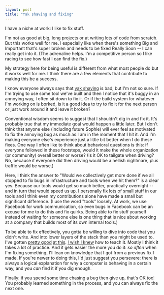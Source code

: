 ```yaml
---
layout: post
title: "Yak shaving and fixing"
---
```


I have a niche at work: I like to fix stuff.

<!-- more -->

I'm not as good at big, long projects or at writing lots of code from scratch. But this works well for me. I especially like when there's something Big and Important that's super broken and needs to be fixed Really Soon -- I can really get into it. (The adrenaline helps. I'm a competitive person so I like racing to see how fast I can find the fix.)

My strategy here for being useful is different from what most people do but it works well for me. I think there are a few elements that contribute to making this be a success.

I know everyone always says that [yak shaving](https://seths.blog/2005/03/dont_shave_that/) is bad, but I'm not so sure. If I'm trying to use some tool we've built and then I notice that it's buggy in an annoying way, I often sit down to fix it. Or if the build system for whatever I'm working on is borked, is it a good idea to try to fix it for the next person or just work around it and leave it broken?

Conventional wisdom seems to suggest that I shouldn't dig in and fix it. It's probably true that my immediate goal would happen a little later. But I don't think that anyone else (including future Sophie) will ever feel as motivated to fix the annoying bug as much as I am in the moment that I hit it. And I'm making everyone else's experience just a little bit better when I do these fixes. One way I often like to think about behavioral questions is this: if everyone followed in these footsteps, would it make the whole organization (or community) overall better or worse? (Is it OK to tailgate when driving? No, because if everyone did then driving would be a hellish nightmare, plus traffic would be worse.)

Here, I think the answer to "Would we collectively get more done if we all stopped to fix bugs in infrastructure and tools when we hit them?" is a clear yes. Because our tools would get so much better, practically overnight -- and in turn that would speed us up. I personally fix [lots of](https://mobile.twitter.com/sophiebits/status/984562042852929536) [small stuff](https://mobile.twitter.com/sophiebits/status/1063180141872898048) in our tools and I think even my contributions alone have made a small but significant difference. (I use the word "tools" loosely. At work, we use Facebook for work communication, so even bugs in Facebook can be an excuse for me to do this and fix quirks. Being able to fix stuff yourself instead of waiting for someone else is one thing that is nice about working at a company that builds most of its own internal tools.)

To be able to fix effectively, you gotta be willing to dive into code that you didn't write. And into lower layers of the stack than you might be used to. I've gotten [pretty good](https://mobile.twitter.com/acdlite/status/1057085489591672832) [at this](https://mobile.twitter.com/dan_abramov/status/1058498922551955457). [I wish I knew](https://mobile.twitter.com/sophiebits/status/1058563330535616513) how to teach it. Mostly I think it takes a lot of practice. And it gets easier the more you do it: _so often_ when I'm fixing something, I'll lean on knowledge that I got from a previous fix I made. If you're newer to doing this, I'd just suggest you persevere: there is always a logical explanation for why a computer is behaving in a certain way, and you _can_ find it if you dig enough.

Finally: if you spend some time chasing a bug then give up, that's OK too! You probably learned something in the process, and you can always fix the next one.
